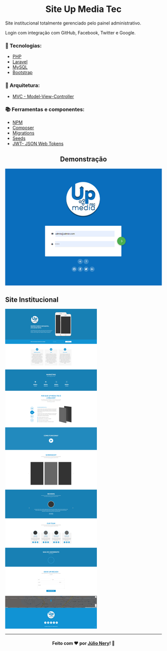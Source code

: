 <h1 align="center">Site Up Media Tec</h1>

Site institucional totalmente gerenciado pelo painel administrativo. 

Login com integração com GitHub, Facebook, Twitter e Google.

### :rocket: Tecnologias:
- [PHP](https://www.php.net/)
- [Laravel](https://laravel.com/)
- [MySQL](https://www.mysql.com/)
- [Bootstrap](https://getbootstrap.com/)

### :briefcase: Arquitetura: 
 - [MVC - Model-View-Controller](https://en.wikipedia.org/wiki/Model%E2%80%93view%E2%80%93controller)

### :books: Ferramentas e componentes:
- [NPM](https://nodejs.org/en/)
- [Composer](https://getcomposer.org/)
- [Migrations](https://laravel.com/docs/7.x/migrations)
- [Seeds](https://laravel.com/docs/7.x/seeding)
- [JWT- JSON Web Tokens](https://jwt.io/)

<h2 align="center">Demonstração</h2>

![](https://github.com/JulioNery/SiteUpMediaTec/blob/master/appUp.PNG)

## Site Institucional

![](https://github.com/JulioNery/SiteUpMediaTec/blob/master/site.png?raw=true)

---

<h4 align="center">
    Feito com ❤ por <a href="https://www.linkedin.com/in/julio-nery/" target="_blank">Júlio Nery</a>!
    <g-emoji class="g-emoji" alias="wave" fallback-src="https://github.githubassets.com/images/icons/emoji/unicode/1f44b.png">👋</g-emoji>
</h4>
